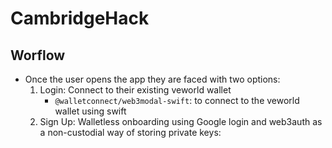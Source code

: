 # CambridgeHack


## Worflow
-  Once the user opens the app they are faced with two options:
    1. Login: Connect to their existing veworld wallet
       - `@walletconnect/web3modal-swift`: to connect to the veworld wallet using swift
    2. Sign Up: Walletless onboarding using Google login and web3auth as a non-custodial way of storing private keys:
